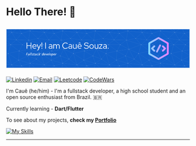 # Hello There! 👏

## ![Header](./header.png)

[![Linkedin](https://img.shields.io/badge/LinkedIn-0077B5?style=for-the-badge&logo=linkedin&logoColor=white)](http://www.linkedin.com/in/caue-souza/)
[![Email](https://img.shields.io/badge/ProtonMail-8B89CC?style=for-the-badge&logo=protonmail&logoColor=white)](mailto:souzacaue@proton.me)
[![Leetcode](https://img.shields.io/badge/-LeetCode-FFA116?style=for-the-badge&logo=LeetCode&logoColor=black)](https://leetcode.com/EuCaue/)
[![CodeWars](https://img.shields.io/badge/Codewars-B1361E?style=for-the-badge&logo=Codewars&logoColor=white)](https://www.codewars.com/users/EuCaue)

I'm Cauê (he/him) - I'm a fullstack developer, a high school student and an open source enthusiast from Brazil. 🇧🇷

Currently learning - **Dart/Flutter**

To see about my projects, **check my [Portfolio](https://www.eucaue.tech)**

[![My Skills](https://skillicons.dev/icons?i=ts,js,html,css,tailwindcss,react,svelte,git,github,c,go,rust,neovim,linux&perline=7)](https://skillicons.dev)

---
